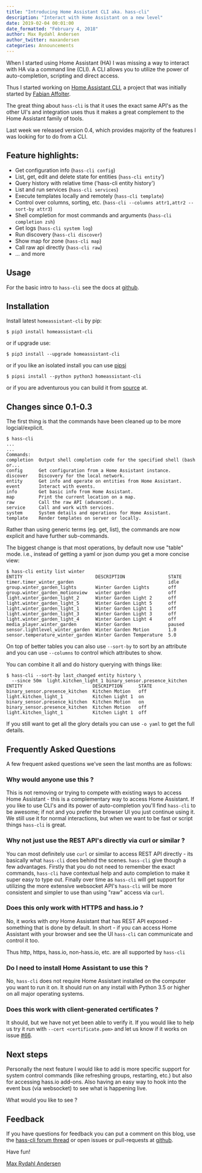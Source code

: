 ```yaml
---
title: "Introducing Home Assistant CLI aka. hass-cli"
description: "Interact with Home Assistant on a new level"
date: 2019-02-04 00:01:00
date_formatted: "February 4, 2018"
author: Max Rydahl Andersen
author_twitter: maxandersen
categories: Announcements
---
```


When I started using Home Assistant (HA) I was missing a way to interact with HA via a command
line (CLI). A CLI allows you to utilize the power of auto-completion, scripting and direct access.

Thus I started working on [Home Assistant CLI][github-hass-cli], a project that
was initially started by [Fabian Affolter][@fabaff].

The great thing about `hass-cli` is that it uses the exact same API's as the other UI's and integration uses thus it makes a great complement to the Home Assistant family of tools.

Last week we released version 0.4, which provides majority of the features I was
looking for to do from a CLI.

## Feature highlights:

   - Get configuration info (`hass-cli config`)
   - List, get, edit and delete state for entities (`hass-cli entity`')
   - Query history with relative time ('hass-cli entity history')
   - List and run services (`hass-cli services`)
   - Execute templates locally and remotely (`hass-cli template`)
   - Control over columns, sorting, etc. (`hass-cli --columns attr1,attr2 --sort-by attr3`)
   - Shell completion for most commands and arguments (`hass-cli completion zsh`)
   - Get logs (`hass-cli system log`)
   - Run discovery (`hass-cli discover`)
   - Show map for zone (`hass-cli map`)
   - Call raw api directly (`hass-cli raw`)
   - ... and more

## Usage

For the basic intro to `hass-cli` see the docs at [github][github-hass-cli].

## Installation

Install latest `homeassistant-cli` by pip:

    $ pip3 install homeassistant-cli

or if upgrade use:

    $ pip3 install --upgrade homeassistant-cli

or if you like an isolated install you can use [pipsi][pipsi]

    $ pipsi install --python python3 homeassistant-cli

or if you are adventurous you can build it from [source][github-hass-cli] at.

## Changes since 0.1-0.3

The first thing is that the commands have been cleaned up to be more logcial/explicit.

    $ hass-cli
    ...
    ...
    Commands:
    completion  Output shell completion code for the specified shell (bash or...
    config      Get configuration from a Home Assistant instance.
    discover    Discovery for the local network.
    entity      Get info and operate on entities from Home Assistant.
    event       Interact with events.
    info        Get basic info from Home Assistant.
    map         Print the current location on a map.
    raw         Call the raw API (advanced).
    service     Call and work with services.
    system      System details and operations for Home Assistant.
    template    Render templates on server or locally.

Rather than using generic terms (eg. get, list), the commands are now explicit
and have further sub-commands.

The biggest change is that most operations, by default now use
"table" mode. i.e., instead of getting a yaml or json dump you get a more concise view:

    $ hass-cli entity list winter
    ENTITY                           DESCRIPTION                STATE
    timer.timer_winter_garden                                   idle
    group.winter_garden_lights       Winter Garden Lights       off
    group.winter_garden_motionview   winter garden              off
    light.winter_garden_light_2      Winter Garden Light 2      off
    light.winter_garden_light_5      Winter Garden Light 5      off
    light.winter_garden_light_1      Winter Garden Light 1      off
    light.winter_garden_light_3      Winter Garden Light 3      off
    light.winter_garden_light_4      Winter Garden Light 4      off
    media_player.winter_garden       Winter Garden              paused
    sensor.lightlevel_winter_garden  Winter Garden Motion       1.0
    sensor.temperature_winter_garden Winter Garden Temperature  5.0

On top of better tables you can also use `--sort-by` to sort by an attribute and you can use `--columns` to control which attributes to show.

You can combine it all and do history querying with things like:

    $ hass-cli --sort-by last_changed entity history \
      --since 50m  light.kitchen_light_1 binary_sensor.presence_kitchen
    ENTITY                          DESCRIPTION      STATE
    binary_sensor.presence_kitchen  Kitchen Motion   off
    light.kitchen_light_1           Kitchen Light 1  on
    binary_sensor.presence_kitchen  Kitchen Motion   on
    binary_sensor.presence_kitchen  Kitchen Motion   off
    light.kitchen_light_1           Kitchen Light 1  off

If you still want to get all the glory details you can use `-o yaml` to get the full details.

## Frequently Asked Questions

A few frequent asked questions we've seen the last months are as follows:

### Why would anyone use this ?

This is not removing or trying to compete with existing ways to access Home
Assistant - this is a complementary way to access Home Assistant. If you like to
use CLI's and its power of auto-completion you'll find `hass-cli` to be awesome;
if not and you prefer the browser UI you just continue using it. We still use it
for normal interactions, but when we want to be fast or script things `hass-cli`
is great.

### Why not just use the REST API's directly via curl or similar ?

You can most definitely use `curl` or similar to access REST API directly - its
basically what `hass-cli` does behind the scenes. `hass-cli` give though a few
advantages. Firstly that you do not need to remember the exact commands,
`hass-cli` have contextual help and auto completion to make it super easy to
type out. Finally over time as `hass-cli` will get support for utilizing the
more extensive websocket API's `hass-cli` will be more consistent and simpler to
use than using "raw" access via `curl`.

### Does this only work with HTTPS and hass.io ?

No, it works with *any* Home Assistant that has REST API exposed - something
that is done by default. In short - if you can access Home Assistant with your
browser and see the UI `hass-cli` can communicate and control it too.

Thus http, https, hass.io, non-hass.io, etc. are all supported by `hass-cli`

### Do I need to install Home Assistant to use this ?

No, `hass-cli` does not require Home Assistant installed on the computer you
want to run it on. It should run on any install with Python 3.5 or higher on all
major operating systems.

### Does this work with client-generated certificates ?

It should, but we have not yet been able to verify it. If you would like to help
us try it run with `--cert <certificate.pem>` and let us know if it works on
issue [#66][client-cert-git].

## Next steps

Personally the next feature I would like to add is more specific support for
system control commands (like refreshing groups, restarting, etc.) but also for
accessing hass.io add-ons. Also having an easy way to hook into the event bus
(via websocket) to see what is happening live.

What would you like to see ?

## Feedback

If you have questions for feedback you can put a comment on this blog, use the
[hass-cli forum thread][forum-thread-hasscli] or open issues or pull-requests at
[github][github-hass-cli].

Have fun!

[Max Rydahl Andersen][@maxandersen]


[pipsi]: https://github.com/mitsuhiko/pipsi
[github-hass-cli]: https://github.com/home-assistant/home-assistant-cli
[github-hass-issues]: https://github.com/home-assistant/home-assistant-cli/issues
[@fabaff]: https://github.com/fabaff
[forum-thread-hasscli]: https://community.home-assistant.io/t/resurrected-feature-home-assistant-cli/84107
[client-cert-git]: https://github.com/home-assistant/home-assistant-cli/issues/66
[@maxandersen]: https://xam.dk/about
